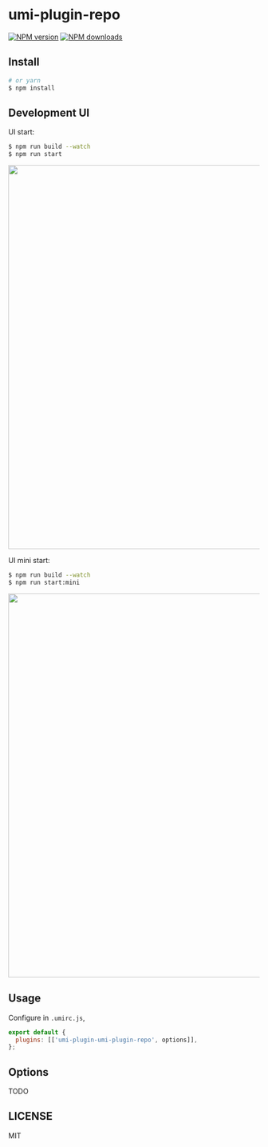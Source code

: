 # umi-plugin-repo

[![NPM version](https://img.shields.io/npm/v/umi-plugin-repo.svg?style=flat)](https://npmjs.org/package/umi-plugin-repo) [![NPM downloads](http://img.shields.io/npm/dm/umi-plugin-repo.svg?style=flat)](https://npmjs.org/package/umi-plugin-repo)

## Install

```bash
# or yarn
$ npm install
```

## Development UI

UI start:

```bash
$ npm run build --watch
$ npm run start
```

<img src="https://user-images.githubusercontent.com/13595509/67025108-10925980-f138-11e9-8f46-899eef3e098b.png" width="768" />

UI mini start:

```bash
$ npm run build --watch
$ npm run start:mini
```

<img src="https://user-images.githubusercontent.com/13595509/67024897-bbeede80-f137-11e9-9f19-6a3f0ea3f6cd.png" width="768" />

## Usage

Configure in `.umirc.js`,

```js
export default {
  plugins: [['umi-plugin-umi-plugin-repo', options]],
};
```

## Options

TODO

## LICENSE

MIT
